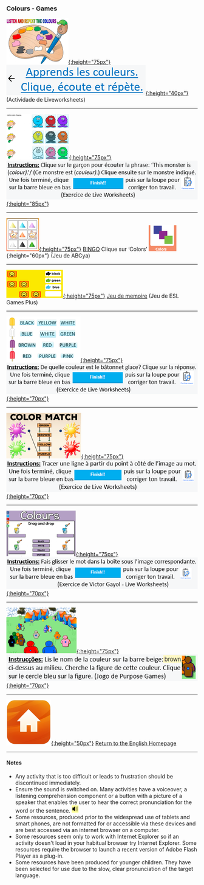 <head>
<!-- Global site tag (gtag.js) - Google Analytics -->
<script async src="https://www.googletagmanager.com/gtag/js?id=UA-160613202-2"></script>
<script>
  window.dataLayer = window.dataLayer || [];
  function gtag(){dataLayer.push(arguments);}
  gtag('js', new Date());

  gtag('config', 'UA-160613202-2');
</script>
</head>

### Colours - Games

[![lvwkcol1](/images/lvwkcol1.PNG){:height="75px"}](https://www.liveworksheets.com/worksheets/en/English_as_a_Second_Language_(ESL)/Colours/Listen_and_Repeat_the_colours_vg3506tj) [![lvwkcol1bfr](/images/lvwkcol1bfr.PNG){:height="40px"}](https://www.liveworksheets.com/worksheets/en/English_as_a_Second_Language_(ESL)/Colours/Listen_and_Repeat_the_colours_vg3506tj) (Actividade de Liveworksheets)  

***

[![lvwkcol2](/images/lvwkcol2.PNG){:height="75px"}](https://www.liveworksheets.com/worksheets/en/English_as_a_Second_Language_(ESL)/Colours/Colours_eh11544nn) [![lvwkcol2bfr](/images/lvwkcol2bfr.PNG){:height="85px"}](https://www.liveworksheets.com/worksheets/en/English_as_a_Second_Language_(ESL)/Colours/Colours_eh11544nn)   

***

[![cobi](/images/cobi.PNG){:height="75px"}](http://www.abcya.com/shapes_colors_bingo.htm) [BINGO](http://www.abcya.com/shapes_colors_bingo.htm) Clique sur ‘Colors’ ![cobi2](/images/cobi2.PNG){:height="60px"} (Jeu de ABCya)    

***  

[![cmem](/images/cmem.PNG){:height="75px"}](https://www.eslgamesplus.com/colors-vocabulary-esl-memory-game/) [Jeu de memoire](https://www.eslgamesplus.com/colors-vocabulary-esl-memory-game/) (Jeu de ESL Games Plus)    

***

[![lvwkcol4](/images/lvwkcol4.PNG){:height="75px"}](https://www.liveworksheets.com/worksheets/en/English_as_a_Second_Language_(ESL)/Colours/Colores_gs14225mz) [![lvwkcol4bfr](/images/lvwkcol4bfr.PNG){:height="70px"}](https://www.liveworksheets.com/worksheets/en/English_as_a_Second_Language_(ESL)/Colours/Colores_gs14225mz)

***

[![lvwkcol6](/images/lvwkcol6.PNG){:height="75px"}](https://www.liveworksheets.com/worksheets/en/English_as_a_Second_Language_(ESL)/Colours/Colores_gs14225mz) [![lvwkcol6bfr](/images/lvwkcol6bfr.PNG){:height="70px"}](https://www.liveworksheets.com/worksheets/en/English_as_a_Second_Language_(ESL)/Colours/Colores_gs14225mz)

***

[![lvwkcol7](/images/lvwkcol7.PNG){:height="75px"}](https://www.liveworksheets.com/worksheets/en/English_as_a_Second_Language_(ESL)/Colours/Colores_gs14225mz) [![lvwkcol7bfr](/images/lvwkcol7bfr.PNG){:height="70px"}](https://www.liveworksheets.com/worksheets/en/English_as_a_Second_Language_(ESL)/Colours/Colores_gs14225mz)

***  

[![pgcol1](/images/pgcol1.PNG){:height="75px"}](https://www.purposegames.com/game/858) [![pgcol1bfr](/images/pgcol1bfr.PNG){:height="70px"}](https://www.purposegames.com/game/858)

***
[![home](/images/home.png){:height="50px"}](https://english-homework.github.io/KidooLand) [Return to the English Homepage](https://english-homework.github.io/KidooLand)

***

#### Notes
* Any activity that is too difficult or leads to frustration should be discontinued immediately.
* Ensure the sound is switched on. Many activities have a voiceover, a listening comprehension component or a button with a picture of a speaker that enables the user to hear the correct pronunciation for the word or the sentence. ![spkr2](/images/spkr2.PNG)
* Some resources, produced prior to the widespread use of tablets and smart phones, are not formatted for or accessible via these devices and are best accessed via an internet browser on a computer.
* Some resources seem only to work with Internet Explorer so if an activity doesn't load in your habitual browser try Internet Explorer. Some resources require the browser to launch a recent version of Adobe Flash Player as a plug-in.
* Some resources have been produced for younger children. They have been selected for use due to the slow, clear pronunciation of the target language.

<!--[![bcol](/images/bcol.PNG)](https://learnenglishkids.britishcouncil.org/en/word-games/colours) [Match colours and their names 1](https://learnenglishkids.britishcouncil.org/en/word-games/colours)  
Clica no altifalante para ouvir a palavra. Depois, clica na palavra seguido pelo rectângulo cinzento por baixo da imagem correcta./Click on the speaker to hear the word. Then click on the word itself followed by the grey space below the correct picture.
[![ccol](/images/ccol.PNG)](https://englishflashgames.blogspot.pt/2008/05/colours-game.html) [Match  colours and their names 2](https://englishflashgames.blogspot.pt/2008/05/colours-game.html)  
   Play **beginner** level/Joga no nível **beginner**
Play some [spelling games](http://www.mes-games.com/colors.php)  
   Click on the **‘Spelling’** section/Jogos de ortografia - clica no **Spelling**
   ‘Missile defence’ [![mdef](/images/mdef.PNG)](http://www.mes-games.com/colors.php)  
   Choose the correct spelling then click on the red button./Escolhe a ortografia certa e clica no botão vermelho.
   ‘Collect the stars’ [![star](/images/star.PNG)](http://www.mes-games.com/colors.php)  
   Click on the letters to spell the colour then click on ‘Check’./Clica nas letras no ecrã para soletrar a cor e clica no ‘check’.  
-->


